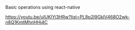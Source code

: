 Basic operations using react-native

https://youtu.be/uIUKlYi3HRw?list=PL8p2I9GklV468O2wk-n8Q1KmtMhnHHj4C
